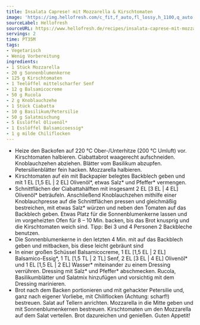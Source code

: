 ```yaml
---
title: Insalata Caprese! mit Mozzarella & Kirschtomaten
image: 'https://img.hellofresh.com/c_fit,f_auto,fl_lossy,h_1100,q_auto,w_2600/hellofresh_s3/image/insalata-caprese-mit-mozzarella-kirschtomaten-ae9a829b.jpg'
sourceLabel: Hellofresh
sourceURL: https://www.hellofresh.de/recipes/insalata-caprese-mit-mozzarella-kirschtomaten-62f67566af93490a9f0cecbd
servings: 2
time: PT35M
tags:
- Vegetarisch
- Wenig Vorbereitung
ingredients:
- 1 Stück Mozzarella
- 20 g Sonnenblumenkerne
- 125 g Kirschtomaten
- 1 Teelöffel mittelscharfer Senf
- 12 g Balsamicocreme
- 50 g Rucola
- 2 g Knoblauchzehe
- 1 Stück Ciabatta
- 10 g Basilikum/Petersilie
- 50 g Salatmischung
- 5 Esslöffel Olivenöl*
- 1 Esslöffel Balsamicoessig*
- 1 g milde Chiliflocken
---
```


- Heize den Backofen auf 220 °C Ober-/Unterhitze (200 °C Umluft) vor.  Kirschtomaten halbieren.  Ciabattabrot waagerecht aufschneiden.  Knoblauchzehen abziehen. Blätter vom Basilikum abzupfen.  Petersilienblätter fein hacken.  Mozzarella halbieren.
- Kirschtomaten auf ein mit Backpapier belegtes Backblech geben und mit 1 EL [1,5 EL | 2 EL] Olivenöl\*, etwas Salz\* und Pfeffer\* vermengen.
- Schnittflächen der Ciabattahälften mit insgesamt 2 EL [3 EL | 4 EL] Olivenöl\* beträufeln.  Anschließend Knoblauchzehen mithilfe einer Knoblauchpresse auf die Schnittflächen pressen und gleichmäßig bestreichen, mit etwas Salz\* würzen und neben den Tomaten auf das Backblech geben. Etwas Platz für die Sonnenblumenkerne lassen und im vorgeheizten Ofen für 8 – 10 Min. backen, bis das Brot knusprig und die Kirschtomaten weich sind.  Tipp: Bei 3 und 4 Personen 2 Backbleche benutzen.
- Die Sonnenblumenkerne in den letzten 4 Min. mit auf das Backblech geben und mitbacken, bis diese leicht gebräunt sind
- In einer großen Schüssel Balsamicocreme, 1 EL [1,5 EL | 2 EL] Balsamico-Essig\*, 1 TL [1,5 TL | 2 TL] Senf, 2 EL [3 EL | 4 EL] Olivenöl\* und 1 EL [1,5 EL | 2 EL] Wasser\* miteinander zu einem Dressing verrühren.  Dressing mit Salz\* und Pfeffer\* abschmecken.  Rucola, Basilikumblätter und Salatmix hinzufügen und vorsichtig mit dem Dressing marinieren.
- Brot nach dem Backen portionieren und mit gehackter Petersilie und, ganz nach eigener Vorliebe, mit Chiliflocken (Achtung: scharf!) bestreuen.  Salat auf Tellern anrichten. Mozzarella in die Mitte geben und mit Sonnenblumenkernen bestreuen. Kirschtomaten um den Mozzarella auf dem Salat verteilen. Brot dazureichen und genießen.  Guten Appetit!
